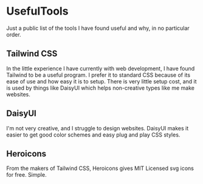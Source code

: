 # UsefulTools
Just a public list of the tools I have found useful and why, in no particular order.

## Tailwind CSS
In the little experience I have currently with web development, I have found Tailwind to be a useful program. I prefer it to standard CSS because of its ease of use and how easy it is to setup. There is very little setup cost, and it is used by things like DaisyUI which helps non-creative types like me make websites.

## DaisyUI
I'm not very creative, and I struggle to design websites. DaisyUI makes it easier to get good color schemes and easy plug and play CSS styles.

## Heroicons
From the makers of Tailwind CSS, Heroicons gives MIT Licensed svg icons for free. Simple.
